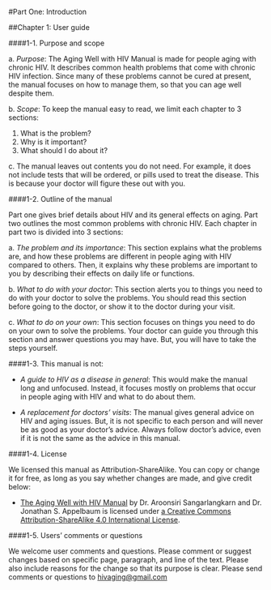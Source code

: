 #Part One: Introduction

##Chapter 1: User guide

####1-1. Purpose and scope

a. *Purpose*: The Aging Well with HIV Manual is made for people aging with chronic HIV. It describes common health problems that come with chronic HIV infection. Since many of these problems cannot be cured at present, the manual focuses on how to manage them, so that you can age well despite them.  

b. *Scope*: To keep the manual easy to read, we limit each chapter to 3 sections: 

1.	What is the problem? 
2.	Why is it important?
3.	What should I do about it?

c. The manual leaves out contents you do not need. For example, it does not include tests that will be ordered, or pills used to treat the disease. This is because your doctor will figure these out with you. 

####1-2. Outline of the manual

Part one gives brief details about HIV and its general effects on aging. Part two outlines the most common problems with chronic HIV. Each chapter in part two is divided into 3 sections:

a.	*The problem and its importance*: This section explains what the problems are, and how these problems are different in people aging with HIV compared to others. Then, it explains why these problems are important to you by describing their effects on daily life or functions. 

b.	*What to do with your doctor*: This section alerts you to things you need to do with your doctor to solve the problems. You should read this section before going to the doctor, or show it to the doctor during your visit.

c.	*What to do on your own*: This section focuses on things you need to do on your own to solve the problems. Your doctor can guide you through this section and answer questions you may have. But, you will have to take the steps yourself. 

####1-3. This manual is not:

- *A guide to HIV as a disease in general*: This would make the manual long and unfocused. Instead, it focuses mostly on problems that occur in people aging with HIV and what to do about them.

- *A replacement for doctors’ visits*: The manual gives general advice on HIV and aging issues. But, it is not specific to each person and will never be as good as your doctor’s advice. Always follow doctor’s advice, even if it is not the same as the advice in this manual. 

####1-4. License

We licensed this manual as Attribution-ShareAlike. You can copy or change it for free, as long as you say whether changes are made, and give credit below:

- [The Aging Well with HIV Manual](http://junehowell.github.io/aging-well-with-hiv-manual/) by Dr. Aroonsiri Sangarlangkarn and Dr. Jonathan S. Appelbaum is licensed under [a Creative Commons Attribution-ShareAlike 4.0 International License](http://creativecommons.org/licenses/by-sa/4.0/).

####1-5. Users’ comments or questions

We welcome user comments and questions. Please comment or suggest changes based on specific page, paragraph, and line of the text. Please also include reasons for the change so that its purpose is clear. Please send comments or questions to hivaging@gmail.com
